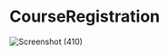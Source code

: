 # CourseRegistration
![Screenshot (410)](https://user-images.githubusercontent.com/55386978/180638405-e2b2e969-870d-4bdc-a940-5e47b8ec0508.png)
